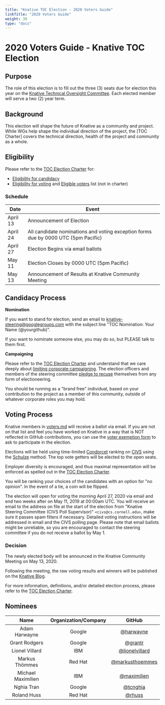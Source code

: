 ```yaml
---
title: "Knative TOC Election - 2020 Voters Guide"
linkTitle: "2020 Voters Guide"
weight: 30
type: "docs"
---
```


# 2020 Voters Guide - Knative TOC Election

## Purpose

The role of this election is to fill out the three (3) seats due for election this year on the [Knative Technical Oversight Committee]. Each elected
member will serve a two (2) year term.

## Background

This election will shape the future of Knative as a community and project.
While WGs help shape the individual direction of the project, the
[TOC Charter] covers the technical direction, health of the project
and community as a whole.

## Eligibility

Please refer to the [TOC Election Charter] for:

- [Eligibility for candidacy]
- [Eligibility for voting] and
  [Eligible voters](voters.md) list (not in charter)

### Schedule

| Date         | Event                    |
| ------------ | ------------------------ |
| April 13     | Announcement of Election |
| April 24     | All candidate nominations and voting exception forms due by 0000 UTC (5pm Pacific) |
| April 27     | Election Begins via email ballots |
| May 11       | Election Closes by 0000 UTC (5pm Pacific) |
| May 13       | Announcement of Results at Knative Community Meeting |

## Candidacy Process

**Nomination**

If you want to stand for election, send an email to knative-steering@googlegroups.com
with the subject line "TOC Nomination: Your Name (@yourgithub)".

If you want to nominate someone else, you may do so, but PLEASE talk to them
first.

**Campaigning**

Please refer to the [TOC Election Charter] and understand
that we care deeply about [limiting corporate campaigning]. The election
officers and members of the steering committee [pledge to recuse] themselves
from any form of electioneering.

You should be running as a "brand free" individual, based on your contribution
to the project as a member of this community, outside of whatever corporate
roles you may hold.

## Voting Process

Knative members in [voters.md] will receive a ballot via email. If you are
not on that list and feel you have worked on Knative in a way that is NOT
reflected in GitHub contributions, you can use the [voter exemption form] to ask
to participate in the election.

Elections will be held using time-limited [Condorcet] ranking on [CIVS]
using the [Schulze](https://en.wikipedia.org/wiki/Schulze_method) method. The top vote getters will be elected to the open
seats.

Employer diversity is encouraged, and thus maximal representation will be
enforced as spelled out in the [TOC Election Charter].

You will be ranking your choices of the candidates with an option for
"no opinion". In the event of a tie, a coin will be flipped.

The election will open for voting the morning April 27, 2020 via email and
end two weeks after on May 11, 2019 at 00:00am UTC. You will receive an email
to the address on file at the start of the election from
"Knative Steering Committee (CIVS Poll Supervisor)" `<civs@cs.cornell.edu>`,
make sure it passes spam filters if necessary. Detailed
voting instructions will be addressed in email and the CIVS polling page. Please
note that email ballots might be unreliable, so you are encouraged to contact
the steering committee if you do not receive a ballot by May 1.

### Decision

The newly elected body will be announced in the Knative Community Meeting on May 13, 2020.

Following the meeting, the raw voting results and winners will be published on the
[Knative Blog].

For more information, definitions, and/or detailed election process, please refer to
the [TOC Election Charter].

## Nominees

|    Name    | Organization/Company |  GitHub  |
|:----------:|:--------------------:|:--------:|
| Adam Harwayne | Google | [@harwayne](https://github.com/harwayne) |
| Grant Rodgers | Google | [@grantr](https://github.com/grantr) |
| Lionel Villard | IBM | [@lionelvillard](https://github.com/lionelvillard) |
| Markus Thömmes | Red Hat | [@markusthoemmes](https://github.com/markusthoemmes) |
| Michael Maximilien | IBM | [@maximilien](https://github.com/maximilien) |
| Nghia Tran | Google | [@tcnghia](https://github.com/tcnghia) |
| Roland Huss | Red Hat | [@rhuss](https://github.com/rhuss) |

[Knative Technical Oversight Committee]: https://github.com/knative/community/blob/master/TECH-OVERSIGHT-COMMITTEE.md
[TOC Election Charter]: https://github.com/knative/community/blob/master/mechanics/TOC.md

[limiting corporate campaigning]: https://github.com/kubernetes/steering/blob/master/elections.md#limiting-corporate-campaigning
[pledge to recuse]: https://github.com/kubernetes/steering/blob/master/elections.md#steering-committee-and-election-officer-recusal

[Condorcet]: https://en.wikipedia.org/wiki/Condorcet_method
[CIVS]: http://civs.cs.cornell.edu/
[IRV method]: https://www.daneckam.com/?p=374

[Knative Blog]: https://knative.dev/blog/
[voter exemption form]: https://forms.gle/8SvAXomCJXsYEytt5
[voters.md]: ./voters.md

[Eligibility for candidacy]: https://github.com/knative/community/blob/master/mechanics/TOC.md#candidate-eligibility
[Eligibility for voting]: https://github.com/knative/community/blob/master/mechanics/TOC.md#candidate-eligibility#voter-eligibility

